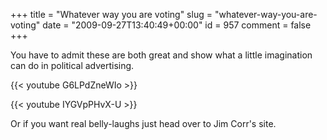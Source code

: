 +++
title = "Whatever way you are voting"
slug = "whatever-way-you-are-voting"
date = "2009-09-27T13:40:49+00:00"
id = 957
comment = false
+++

You have to admit these are both great and show what a little imagination can do in political advertising.

{{< youtube G6LPdZneWIo >}}


{{< youtube IYGVpPHvX-U >}}


Or if you want real belly-laughs just head over to Jim Corr's site.

